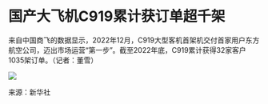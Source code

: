 # 国产大飞机C919累计获订单超千架

来自中国商飞的数据显示，2022年12月，C919大型客机首架机交付首家用户东方航空公司，迈出市场运营“第一步”。截至2022年底，C919累计获得32家客户1035架订单。（记者：董雪）
​​

![](https://inews.gtimg.com/newsapp_bt/0/15604114066/1000)

来源：新华社

